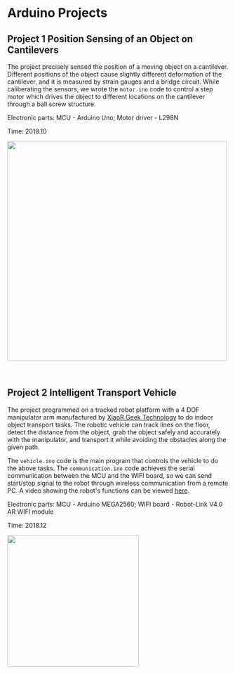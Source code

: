 # Arduino Projects

## Project 1  Position Sensing of an Object on Cantilevers

The project precisely sensed the position of a moving object on a cantilever. Different positions of the object cause slightly different deformation of the cantilever, and it is measured by strain gauges and a bridge circuit. While caliberating the sensors, we wrote the `motor.ino` code to control a step motor which drives the object to different locations on the cantilever through a ball screw structure. 

Electronic parts:
MCU - Arduino Uno; Motor driver - L298N

Time:
2018.10

<img src="https://github.com/tiansy97/Arduino-projects/raw/master/project%201/project.JPG" width="500">

&emsp;

## Project 2  Intelligent Transport Vehicle

The project programmed on a tracked robot platform with a 4 DOF manipulator arm manufactured by [XiaoR Geek Technology](http://www.xiao-r.com/) to do indoor object transport tasks. The robotic vehicle can track lines on the floor, detect the distance from the object, grab the object safely and accurately with the manipulator, and transport it while avoiding the obstacles along the given path. 

The `vehicle.ino` code is the main program that controls the vehicle to do the above tasks. The `communication.ino` code achieves the serial communication between the MCU and the WIFI board, so we can send start/stop signal to the robot through wireless communication from a remote PC. A video showing the robot's functions can be viewed [here](https://drive.google.com/file/d/1RayDXMHenv-V22f0_O2Gxlh5s_V-2w1O/view?usp=sharing).

Electronic parts:
MCU - Arduino MEGA2560; WIFI board - Robot-Link V4.0 AR WIFI module

Time:
2018.12

<img src="https://github.com/tiansy97/Arduino-projects/raw/master/project%202/vehicle.png" width="300">

